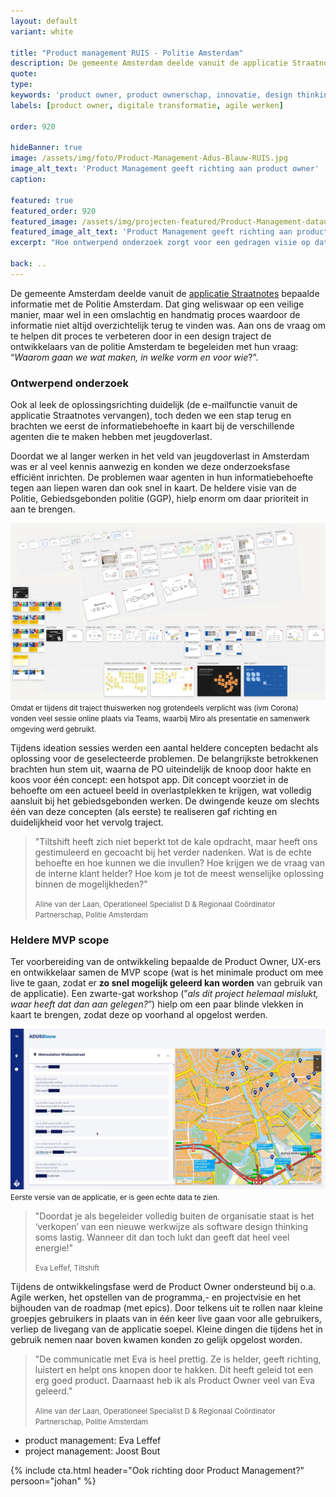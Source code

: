 ```yaml
---
layout: default
variant: white

title: "Product management RUIS - Politie Amsterdam"
description: De gemeente Amsterdam deelde vanuit de applicatie Straatnotes bepaalde informatie met de Politie Amsterdam. Dat ging weliswaar op een veilige manier, maar wel in een omslachtig en handmatig proces waardoor de informatie niet altijd overzichtelijk terug te vinden was. Aan ons de vraag om te helpen dit proces te automatiseren door in een design traject de ontwikkelaars van de politie Amsterdam te begeleiden met hun vraag:Waarom gaan we wat maken, in welke vorm en voor wie.
quote:
type:
keywords: 'product owner, product ownerschap, innovatie, design thinking, software design thinking, digitalisering, digitale transformatie, zorg, ouderenzorg, nieuwe website'
labels: [product owner, digitale transformatie, agile werken]

order: 920

hideBanner: true
image: /assets/img/foto/Product-Management-Adus-Blauw-RUIS.jpg
image_alt_text: 'Product Management geeft richting aan product owner'
caption:

featured: true
featured_order: 920
featured_image: /assets/img/projecten-featured/Product-Management-datauitwisseling-gemeente-politie.jpg
featured_image_alt_text: 'Product Management geeft richting aan product owner'
excerpt: "Hoe ontwerpend onderzoek zorgt voor een gedragen visie op datauitwisseling tussen gemeente en politie."

back: ..
---
```

De gemeente Amsterdam deelde vanuit de [applicatie Straatnotes](https://www.tiltshift.nl/projecten/opknippen-straatnotes/) bepaalde informatie met de Politie Amsterdam. Dat ging weliswaar op een veilige manier, maar wel in een omslachtig en handmatig proces waardoor de informatie niet altijd overzichtelijk terug te vinden was. Aan ons de vraag om te helpen dit proces te verbeteren door in een design traject de ontwikkelaars van de politie Amsterdam te begeleiden met hun vraag: “*Waarom gaan we wat maken, in welke vorm en voor wie*?”.

### Ontwerpend onderzoek

Ook al leek de oplossingsrichting duidelijk (de e-mailfunctie vanuit de applicatie Straatnotes vervangen), toch deden we een stap terug en brachten we eerst de informatiebehoefte in kaart bij de verschillende agenten die te maken hebben met jeugdoverlast.

Doordat we al langer werken in het veld van jeugdoverlast in Amsterdam was er al veel kennis aanwezig en konden we deze onderzoeksfase efficiënt inrichten. De problemen waar agenten in hun informatiebehoefte tegen aan liepen waren dan ook snel in kaart. De heldere visie van de Politie, Gebiedsgebonden politie (GGP), hielp enorm om daar prioriteit in aan te brengen.

<div class="article-image">
    <img src="/assets/img/foto/Product-Management-Adus-Blauw-RUIS.jpg" alt="Product Management en richting voor Product Owner">
   <br />
    <small>Omdat er tijdens dit traject thuiswerken nog grotendeels verplicht was (ivm Corona) vonden veel sessie online plaats via Teams, waarbij Miro als presentatie en samenwerk omgeving werd gebruikt.</small>
</div>

Tijdens ideation sessies werden een aantal heldere concepten bedacht als oplossing voor de geselecteerde problemen. De belangrijkste betrokkenen brachten hun stem uit, waarna de PO uiteindelijk de knoop door hakte en koos voor één concept: een hotspot app. Dit concept voorziet in de behoefte om een actueel beeld in overlastplekken te krijgen, wat volledig aansluit bij het gebiedsgebonden werken. De dwingende keuze om slechts één van deze concepten (als eerste) te realiseren gaf richting en duidelijkheid voor het vervolg traject. 

> "Tiltshift heeft zich niet beperkt tot de kale opdracht, maar heeft ons gestimuleerd en gecoacht bij het verder nadenken. Wat is de echte behoefte en hoe kunnen we die invullen? Hoe krijgen we de vraag van de interne klant helder? Hoe kom je tot de meest wenselijke oplossing binnen de mogelijkheden?"
>
> <small>Aline van der Laan, Operationeel Specialist D & Regionaal Coördinator Partnerschap, Politie Amsterdam</small>

### Heldere MVP scope

Ter voorbereiding van de ontwikkeling bepaalde de Product Owner, UX-ers en ontwikkelaar samen de MVP scope (wat is het minimale product om mee live te gaan, zodat er **zo snel mogelijk geleerd kan worden** van gebruik van de applicatie). Een zwarte-gat workshop (”*als dit project helemaal mislukt, waar heeft dat dan aan gelegen?*”) hielp om een paar blinde vlekken in kaart te brengen, zodat deze op voorhand al opgelost werden.

<div class="article-image">
    <img src="/assets/img/foto/Begeleiding-agile-ontwikkeling-data-uitwisseling-politie-gemeente.jpg">
    <br />
    <small>Eerste versie van de applicatie, er is geen echte data te zien.</small>
</div>

> "Doordat je als begeleider volledig buiten de organisatie staat is het ‘verkopen’ van een nieuwe werkwijze als software design thinking soms lastig. Wanneer dit dan toch lukt dan geeft dat heel veel energie!"
>
> <small>Eva Leffef, Tiltshift</small>

Tijdens de ontwikkelingsfase werd de Product Owner ondersteund bij o.a. Agile werken, het opstellen van de programma,- en projectvisie en het bijhouden van de roadmap (met epics). Door telkens uit te rollen naar kleine groepjes gebruikers in plaats van in één keer live gaan voor alle gebruikers, verliep de livegang van de applicatie soepel. Kleine dingen die tijdens het in gebruik nemen naar boven kwamen konden zo gelijk opgelost worden.


> "De communicatie met Eva is heel prettig. Ze is helder, geeft richting, luistert en helpt ons knopen door te hakken. Dit heeft geleid tot een erg goed product. Daarnaast heb ik als Product Owner veel van Eva geleerd."
>
> <small>Aline van der Laan, Operationeel Specialist D & Regionaal Coördinator Partnerschap, Politie Amsterdam</small>

- product management: Eva Leffef
- project management: Joost Bout
                                                                    
{% include cta.html header="Ook richting door Product Management?" persoon="johan" %}
